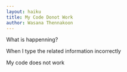 ```yaml
---
layout: haiku
title: My Code Donot Work
author: Wasana Thennakoon
---
```


What is happenning?

When I type the related information incorrectly

My code does not work